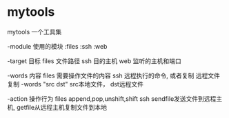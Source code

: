 # mytools
mytools 一个工具集

-module  使用的模块
   :files
   :ssh
   :web

-target  目标
   files 文件路径
   ssh  目的主机
   web  监听的主机和端口

-words  内容
   files  需要操作文件的内容
   ssh   远程执行的命令, 或者复制
         远程文件复制 -words "src dst" src本地文件， dst远程文件

-action  操作行为
   files  append,pop,unshift,shift
   ssh    sendfile发送文件到远程主机, getfile从远程主机复制文件到本地